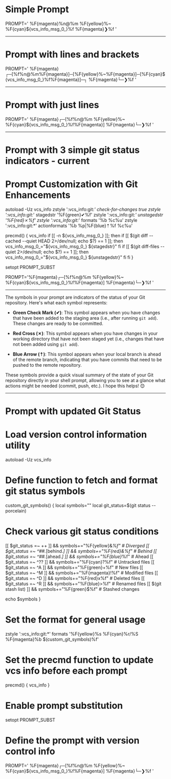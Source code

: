 # Simple Prompt

PROMPT='
%F{magenta}%n@%m %F{yellow}%~ %F{cyan}${vcs_info_msg_0_}%f
%F{magenta}❯%f '

---
# Prompt with lines and brackets

PROMPT='
%F{magenta}┌─[%f%n@%m%F{magenta}]─[%F{yellow}%~%F{magenta}]─[%F{cyan}${vcs_info_msg_0_}%f%F{magenta}]─┐
%F{magenta}└─❯%f '

---
# Prompt with just lines

PROMPT='
%F{magenta}┌─[%f%n@%m %F{yellow}%~ %F{cyan}${vcs_info_msg_0_}%f%F{magenta}]
%F{magenta}└─❯%f '

---
# Prompt with 3 simple git status indicators - current

# Prompt Customization with Git Enhancements
autoload -Uz vcs_info
zstyle ':vcs_info:git:*' check-for-changes true
zstyle ':vcs_info:git:*' stagedstr '%F{green}✔%f'
zstyle ':vcs_info:git:*' unstagedstr '%F{red}✗%f'
zstyle ':vcs_info:git:*' formats '%b %c%u'
zstyle ':vcs_info:git:*' actionformats '%b %p|%F{blue}⇡%f %c%u'

precmd() {
  vcs_info
  if [[ -n ${vcs_info_msg_0_} ]]; then
    if [[ $(git diff --cached --quiet HEAD 2>/dev/null; echo $?) == 1 ]]; then
      vcs_info_msg_0_="${vcs_info_msg_0_} ${stagedstr}"
    fi
    if [[ $(git diff-files --quiet 2>/dev/null; echo $?) == 1 ]]; then
      vcs_info_msg_0_="${vcs_info_msg_0_} ${unstagedstr}"
    fi
  fi
}

setopt PROMPT_SUBST

PROMPT='%F{magenta}┌─[%f%n@%m %F{yellow}%~ %F{cyan}${vcs_info_msg_0_}%f%F{magenta}]
%F{magenta}└─❯%f '


---
The symbols in your prompt are indicators of the status of your Git repository. Here's what each symbol represents:

- **Green Check Mark (✔)**: This symbol appears when you have changes that have been added to the staging area (i.e., after running `git add`). These changes are ready to be committed.

- **Red Cross (✗)**: This symbol appears when you have changes in your working directory that have not been staged yet (i.e., changes that have not been added using `git add`).

- **Blue Arrow (⇡)**: This symbol appears when your local branch is ahead of the remote branch, indicating that you have commits that need to be pushed to the remote repository.

These symbols provide a quick visual summary of the state of your Git repository directly in your shell prompt, allowing you to see at a glance what actions might be needed (commit, push, etc.). I hope this helps! 😊

----
# Prompt with updated Git Status

# Load version control information utility
autoload -Uz vcs_info

# Define function to fetch and format git status symbols
custom_git_symbols() {
  local symbols=""
  local git_status=$(git status --porcelain)

  # Check various git status conditions
  [[ $git_status =~ \+\+ ]] && symbols+="%F{yellow}&*%f"  # Diverged
  [[ $git_status =~ ^##.*\[behind.*\] ]] && symbols+="%F{red}&%f"  # Behind
  [[ $git_status =~ ^##.*\[ahead.*\] ]] && symbols+="%F{blue}*%f"  # Ahead
  [[ $git_status =~ ^\?\? ]] && symbols+="%F{cyan}?%f"  # Untracked files
  [[ $git_status =~ ^A  ]] && symbols+="%F{green}+%f"  # New files
  [[ $git_status =~ ^M  ]] && symbols+="%F{magenta}!%f"  # Modified files
  [[ $git_status =~ ^D  ]] && symbols+="%F{red}x%f"  # Deleted files
  [[ $git_status =~ ^R  ]] && symbols+="%F{blue}>%f"  # Renamed files
  [[ $(git stash list) ]] && symbols+="%F{green}$%f"  # Stashed changes

  echo $symbols
}

# Set the format for general usage
zstyle ':vcs_info:git:*' formats '%F{yellow}%s %F{cyan}%r/%S %F{magenta}%b $(custom_git_symbols)%f'

# Set the precmd function to update vcs info before each prompt
precmd() {
  vcs_info
}

# Enable prompt substitution
setopt PROMPT_SUBST

# Define the prompt with version control info
PROMPT='
%F{magenta}┌─[%f%n@%m %F{yellow}%~ %F{cyan}${vcs_info_msg_0_}%f%F{magenta}]
%F{magenta}└─❯%f '





